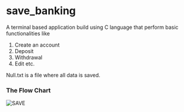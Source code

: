 # save_banking
A terminal based application build using C language that perform basic functionalities like
1. Create an account
2. Deposit
3. Withdrawal
4. Edit
etc.

Null.txt is a file where all data is saved.

### The Flow Chart
![SAVE](https://user-images.githubusercontent.com/25225208/94115480-68b4fe00-fe67-11ea-81e4-cdf42324289d.png)
